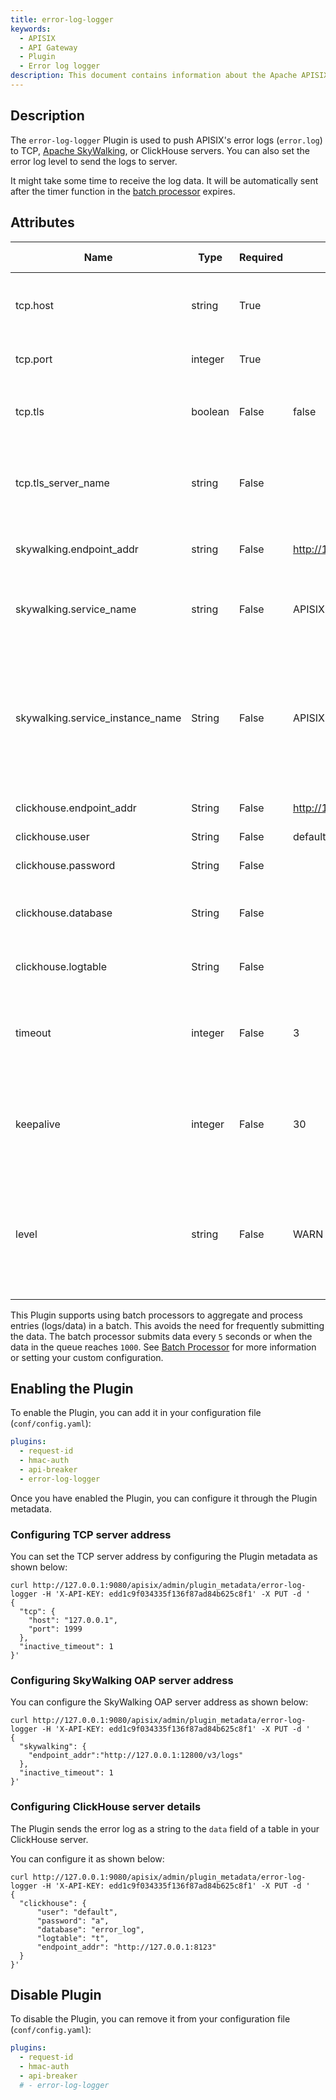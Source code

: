 ```yaml
---
title: error-log-logger
keywords:
  - APISIX
  - API Gateway
  - Plugin
  - Error log logger
description: This document contains information about the Apache APISIX error-log-logger Plugin.
---
```

<!--
#
# Licensed to the Apache Software Foundation (ASF) under one or more
# contributor license agreements.  See the NOTICE file distributed with
# this work for additional information regarding copyright ownership.
# The ASF licenses this file to You under the Apache License, Version 2.0
# (the "License"); you may not use this file except in compliance with
# the License.  You may obtain a copy of the License at
#
#     http://www.apache.org/licenses/LICENSE-2.0
#
# Unless required by applicable law or agreed to in writing, software
# distributed under the License is distributed on an "AS IS" BASIS,
# WITHOUT WARRANTIES OR CONDITIONS OF ANY KIND, either express or implied.
# See the License for the specific language governing permissions and
# limitations under the License.
#
-->

## Description

The `error-log-logger` Plugin is used to push APISIX's error logs (`error.log`) to TCP, [Apache SkyWalking](https://skywalking.apache.org/), or ClickHouse servers. You can also set the error log level to send the logs to server.

It might take some time to receive the log data. It will be automatically sent after the timer function in the [batch processor](../batch-processor.md) expires.

## Attributes

| Name                             | Type    | Required | Default                        | Valid values                                                                            | Description                                                                                                  |
|----------------------------------|---------|----------|--------------------------------|-----------------------------------------------------------------------------------------|--------------------------------------------------------------------------------------------------------------|
| tcp.host                         | string  | True     |                                |                                                                                         | IP address or the hostname of the TCP server.                                                                |
| tcp.port                         | integer | True     |                                | [0,...]                                                                                 | Target upstream port.                                                                                        |
| tcp.tls                          | boolean | False    | false                          |                                                                                         | When set to `true` performs SSL verification.                                                                |
| tcp.tls_server_name              | string  | False    |                                |                                                                                         | Server name for the new TLS extension SNI.                                                                   |
| skywalking.endpoint_addr         | string  | False    | http://127.0.0.1:12900/v3/logs |                                                                                         | Apache SkyWalking HTTP endpoint.                                                                             |
| skywalking.service_name          | string  | False    | APISIX                         |                                                                                         | Service name for the SkyWalking reporter.                                                                    |
| skywalking.service_instance_name | String  | False    | APISIX Instance Name           |                                                                                         | Service instance name for the SkyWalking reporter. Set it to `$hostname` to directly get the local hostname. |
| clickhouse.endpoint_addr         | String  | False    | http://127.0.0.1:8213          |                                                                                         | ClickHouse endpoint.                                                                                         |
| clickhouse.user                  | String  | False    | default                        |                                                                                         | ClickHouse username.                                                                                         |
| clickhouse.password              | String  | False    |                                |                                                                                         | ClickHouse password.                                                                                         |
| clickhouse.database              | String  | False    |                                |                                                                                         | Name of the database to store the logs.                                                                      |
| clickhouse.logtable              | String  | False    |                                |                                                                                         | Table name to store the logs.                                                                                |
| timeout                          | integer | False    | 3                              | [1,...]                                                                                 | Timeout (in seconds) for the upstream to connect and send data.                                              |
| keepalive                        | integer | False    | 30                             | [1,...]                                                                                 | Time in seconds to keep the connection alive after sending data.                                             |
| level                            | string  | False    | WARN                           | ["STDERR", "EMERG", "ALERT", "CRIT", "ERR", "ERROR", "WARN", "NOTICE", "INFO", "DEBUG"] | Log level to filter the error logs. `ERR` is same as `ERROR`.                                                |

This Plugin supports using batch processors to aggregate and process entries (logs/data) in a batch. This avoids the need for frequently submitting the data. The batch processor submits data every `5` seconds or when the data in the queue reaches `1000`. See [Batch Processor](../batch-processor.md#configuration) for more information or setting your custom configuration.

## Enabling the Plugin

To enable the Plugin, you can add it in your configuration file (`conf/config.yaml`):

```yaml title="conf/config.yaml"
plugins:
  - request-id
  - hmac-auth
  - api-breaker
  - error-log-logger
```

Once you have enabled the Plugin, you can configure it through the Plugin metadata.

### Configuring TCP server address

You can set the TCP server address by configuring the Plugin metadata as shown below:

```shell
curl http://127.0.0.1:9080/apisix/admin/plugin_metadata/error-log-logger -H 'X-API-KEY: edd1c9f034335f136f87ad84b625c8f1' -X PUT -d '
{
  "tcp": {
    "host": "127.0.0.1",
    "port": 1999
  },
  "inactive_timeout": 1
}'
```

### Configuring SkyWalking OAP server address

You can configure the SkyWalking OAP server address as shown below:

```shell
curl http://127.0.0.1:9080/apisix/admin/plugin_metadata/error-log-logger -H 'X-API-KEY: edd1c9f034335f136f87ad84b625c8f1' -X PUT -d '
{
  "skywalking": {
    "endpoint_addr":"http://127.0.0.1:12800/v3/logs"
  },
  "inactive_timeout": 1
}'
```

### Configuring ClickHouse server details

The Plugin sends the error log as a string to the `data` field of a table in your ClickHouse server.

You can configure it as shown below:

```shell
curl http://127.0.0.1:9080/apisix/admin/plugin_metadata/error-log-logger -H 'X-API-KEY: edd1c9f034335f136f87ad84b625c8f1' -X PUT -d '
{
  "clickhouse": {
      "user": "default",
      "password": "a",
      "database": "error_log",
      "logtable": "t",
      "endpoint_addr": "http://127.0.0.1:8123"
  }
}'
```

## Disable Plugin

To disable the Plugin, you can remove it from your configuration file (`conf/config.yaml`):

```yaml title="conf/config.yaml"
plugins:
  - request-id
  - hmac-auth
  - api-breaker
  # - error-log-logger
```
